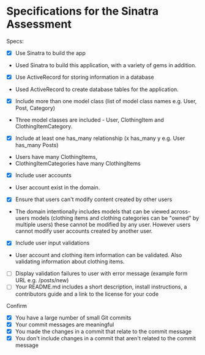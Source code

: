 # Specifications for the Sinatra Assessment

Specs:
- [x] Use Sinatra to build the app
- Used Sinatra to build this application, with a variety of gems in addition.
- [x] Use ActiveRecord for storing information in a database
- Used ActiveRecord to create database tables for the application.
- [x] Include more than one model class (list of model class names e.g. User, Post, Category)
- Three model classes are included - User, ClothingItem and ClothingItemCategory.  
- [x] Include at least one has_many relationship (x has_many y e.g. User has_many Posts)
- Users have many ClothingItems,
- ClothingItemCategories have many ClothingItems
- [x] Include user accounts
- User account exist in the domain.
- [x] Ensure that users can't modify content created by other users
- The domain intentionally includes models that can be viewed across-users models (clothing items and clothing categories can be "owned" by multiple users) these cannot be modified by any user. However users cannot modify user accounts created by another user.
- [x] Include user input validations
- User account and clothing item information can be validated. Also validating information about clothing items.
- [ ] Display validation failures to user with error message (example form URL e.g. /posts/new)
- [ ] Your README.md includes a short description, install instructions, a contributors guide and a link to the license for your code

Confirm
- [x] You have a large number of small Git commits
- [x] Your commit messages are meaningful
- [x] You made the changes in a commit that relate to the commit message
- [x] You don't include changes in a commit that aren't related to the commit message

